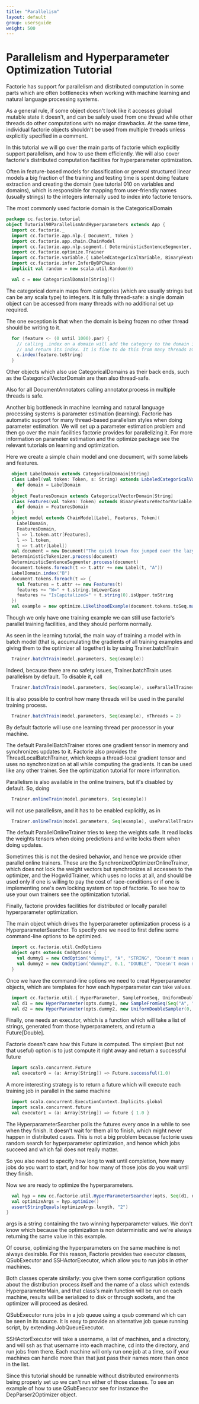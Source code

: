 ```yaml
---
title: "Parallelism"
layout: default
group: usersguide
weight: 500
---
```



Parallelism and Hyperparameter Optimization Tutorial
====================================================

Factorie has support for parallelism and distributed computation in some parts
which are often bottlenecks when working with machine learning and natural
language processing systems.

As a general rule, if some object doesn't look like it accesses global mutable
state it doesn't, and can be safely used from one thread while other threads do
other computations with no major drawbacks. At the same time, individual factorie
objects shouldn't be used from multiple threads unless explicitly specified in a
comment.

In this tutorial we will go over the main parts of factorie which explicitly
support parallelism, and how to use them efficiently. We will also cover factorie's
distributed computation facilities for hyperparameter optimization.


Often in feature-based models for classification or general structured linear models
a big fraction of the training and testing time is spent doing feature extraction
and creating the domain (see tutorial 010 on variables and domains), which is
responsible for mapping from user-friendly names (usually strings) to the integers
internally used to index into factorie tensors.

The most commonly used factorie domain is the CategoricalDomain

```scala
package cc.factorie.tutorial
object Tutorial90ParallelismAndHyperparameters extends App {
  import cc.factorie._
  import cc.factorie.app.nlp.{ Document, Token }
  import cc.factorie.app.chain.ChainModel
  import cc.factorie.app.nlp.segment.{ DeterministicSentenceSegmenter, DeterministicTokenizer }
  import cc.factorie.optimize.Trainer
  import cc.factorie.variable.{ LabeledCategoricalVariable, BinaryFeatureVectorVariable, CategoricalVectorDomain, CategoricalDomain }
  import cc.factorie.infer.InferByBPChain
  implicit val random = new scala.util.Random(0)

  val c = new CategoricalDomain[String]()

```

The categorical domain maps from categories (which are usually strings but can be
any scala type) to integers. It is fully thread-safe: a single domain object
can be accessed from many threads with no additional set up required.

The one exception is that when the domain is being frozen no other thread should
be writing to it.

```scala
  for (feature <- (0 until 1000).par) {
    // calling .index on a domain will add the category to the domain if it's not present,
    // and return its index. It is fine to do this from many threads at once.
    c.index(feature.toString)
  }

```

Other objects which also use CategoricalDomains as their back ends, such as the
CategoricalVectorDomain are then also thread-safe.

Also for all DocumentAnnotators calling annotator.process in multiple threads
is safe.


Another big bottleneck in machine learning and natural language processing systems
is parameter estimation (learning). Factorie has automatic support for many
thread-based parallelism styles when doing parameter estimation. We will set up
a parameter estimation problem and then go over the main facilities factorie
provides for parallelizing it. For more information on parameter estimation and the
optimize package see the relevant tutorials on learning and optimization.

Here we create a simple chain model and one document, with some labels and features.


```scala
  object LabelDomain extends CategoricalDomain[String]
  class Label(val token: Token, s: String) extends LabeledCategoricalVariable(s) {
    def domain = LabelDomain
  }
  object FeaturesDomain extends CategoricalVectorDomain[String]
  class Features(val token: Token) extends BinaryFeatureVectorVariable[String] {
    def domain = FeaturesDomain
  }
  object model extends ChainModel[Label, Features, Token](
    LabelDomain,
    FeaturesDomain,
    l => l.token.attr[Features],
    l => l.token,
    t => t.attr[Label])
  val document = new Document("The quick brown fox jumped over the lazy dog.")
  DeterministicTokenizer.process(document)
  DeterministicSentenceSegmenter.process(document)
  document.tokens.foreach(t => t.attr += new Label(t, "A"))
  LabelDomain.index("B")
  document.tokens.foreach(t => {
    val features = t.attr += new Features(t)
    features += "W=" + t.string.toLowerCase
    features += "IsCapitalized=" + t.string(0).isUpper.toString
  })
  val example = new optimize.LikelihoodExample(document.tokens.toSeq.map(_.attr[Label]), model, InferByBPChain)

```

Though we only have one training example we can still use factorie's parallel
training facilities, and they should perform normally.

As seen in the learning tutorial, the main way of training a model with in batch
model (that is, accumulating the gradients of all training examples and giving
them to the optimizer all together) is by using Trainer.batchTrain

```scala
  Trainer.batchTrain(model.parameters, Seq(example))
```

Indeed, because there are no safety issues, Trainer.batchTrain uses parallelism
by default. To disable it, call

```scala
  Trainer.batchTrain(model.parameters, Seq(example), useParallelTrainer = false)
```

It is also possible to control how many threads will be used in the parallel
training process.

```scala
  Trainer.batchTrain(model.parameters, Seq(example), nThreads = 2)
```

By default factorie will use one learning thread per processor in your machine.

The default ParallelBatchTrainer stores one gradient tensor in memory and synchronizes
updates to it. Factorie also provides the ThreadLocalBatchTrainer, which keeps a
thread-local gradient tensor and uses no synchronization at all while computing
the gradients. It can be used like any other trainer. See the optimization tutorial
for more information.

Parallelism is also available in the online trainers, but it's disabled by default.
So, doing

```scala
  Trainer.onlineTrain(model.parameters, Seq(example))
```

will not use parallelism, and it has to be enabled explicitly, as in

```scala
  Trainer.onlineTrain(model.parameters, Seq(example), useParallelTrainer = true)
```

The default ParallelOnlineTrainer tries to keep the weights safe. It read locks
the weights tensors when doing predictions and write locks them when doing updates.

Sometimes this is not the desired behavior, and hence we provide other parallel
online trainers. These are the SynchronizedOptimizerOnlineTrainer, which does not
lock the weight vectors but synchronizes all accesses to the optimizer, and the
HogwildTrainer, which uses no locks at all, and should be used only if one is
willing to pay the cost of race-conditions or if one is implementing one's own
locking system on top of factorie. To see how to use your own trainers see the
optimization tutorial.


Finally, factorie provides facilities for distributed or locally parallel
hyperparameter optimization.

The main object which drives the hyperparameter optimization process is a
HyperparameterSearcher. To specify one we need to first define some command-line
options to be optimized.

```scala
  import cc.factorie.util.CmdOptions
  object opts extends CmdOptions {
    val dummy1 = new CmdOption("dummy1", "A", "STRING", "Doesn't mean anything")
    val dummy2 = new CmdOption("dummy2", 0.1, "DOUBLE", "Doesn't mean much either")
  }
```

Once we have the command-line options we need to creat Hyperparameter objects,
which are templates for how each hyperparameter can take values.

```scala
  import cc.factorie.util.{ HyperParameter, SampleFromSeq, UniformDoubleSampler }
  val d1 = new HyperParameter(opts.dummy1, new SampleFromSeq(Seq("A", "B", "C")))
  val d2 = new HyperParameter(opts.dummy2, new UniformDoubleSampler(0, 1))
```

Finally, one needs an executor, which is a function which will take a list of
strings, generated from those hyperparameters, and return a Future[Double].

Factorie doesn't care how this Future is computed. The simplest (but not that
useful) option is to just compute it right away and return a successful future

```scala
  import scala.concurrent.Future
  val executor0 = (a: Array[String]) => Future.successful(1.0)
```

A more interesting strategy is to return a future which will execute each training
job in parallel in the same machine

```scala
  import scala.concurrent.ExecutionContext.Implicits.global
  import scala.concurrent.future
  val executor1 = (a: Array[String]) => future { 1.0 }
```

The HyperparameterSearcher polls the futures every once in a while to see when they
finish. It doesn't wait for them all to finish, which might never happen in distributed
cases. This is not a big problem because factorie uses random search for hyperparameter
optimization, and hence which jobs succeed and which fail does not really matter.

So you also need to specify how long to wait until completion, how many jobs do you
want to start, and for how many of those jobs do you wait until they finish.

Now we are ready to optimize the hyperparameters.

```scala
  val hyp = new cc.factorie.util.HyperParameterSearcher(opts, Seq(d1, d2), executor1, numTrials = 10, numToFinish = 5, secondsToSleep = 1)
  val optimizeArgs = hyp.optimize()
  assertStringEquals(optimizeArgs.length, "2")
}
```

args is a string containing the two winning hyperparameter values. We don't know
which because the optimization is non deterministic and we're always returning the
same value in this example.

Of course, optimizing the hyperparameters on the same machine is not always desirable.
For this reason, Factorie provides two executor classes, QSubExecutor and SSHActorExecutor,
which allow you to run jobs in other machines.

Both classes operate similarly: you give them some configuration options about the
distribution process itself and the name of a class which extends HyperparameterMain,
and that class's main function will be run on each machine, results will be serialized
to disk or through sockets, and the optimizer will proceed as desired.

QSubExecutor runs jobs in a job queue using a qsub command which can be seen in its source.
It is easy to provide an alternative job queue running script, by extending JobQueueExecutor.

SSHActorExecutor will take a username, a list of machines, and a directory, and will ssh
as that username into each machine, cd into the directory, and run jobs from there. Each
machine will only run one job at a time, so if your machines can handle more than that just
pass their names more than once in the list.

Since this tutorial should be runnable without distributed environments being properly set
up we can't run either of those classes. To see an example of how to use QSubExecutor see
for instance the DepParser2Optimizer object.
